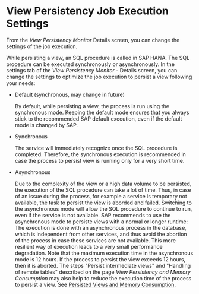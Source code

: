<!-- loiod04f5dd6bbda44448407d54d2a7979be -->

# View Persistency Job Execution Settings

From the *View Persistency Monitor*  Details screen, you can change the settings of the job execution.

While persisting a view, an SQL procedure is called in SAP HANA. The SQL procedure can be executed synchronously or asynchronously. In the settings tab of the *View Persistency Monitor*  - Details screen, you can change the settings to optimize the job execution to persist a view following your needs:

-   Default \(synchronous, may change in future\)

    By default, while persisting a view, the process is run using the synchronous mode. Keeping the default mode ensures that you always stick to the recommended SAP default execution, even if the default mode is changed by SAP.

-   Synchronous

    The service will immediately recognize once the SQL procedure is completed. Therefore, the synchronous execution is recommended in case the process to persist view is running only for a very short time.

-   Asynchronous

    Due to the complexity of the view or a high data volume to be persisted, the execution of the SQL procedure can take a lot of time. Thus, in case of an issue during the process, for example a service is temporary not available, the task to persist the view is aborded and failed. Switching to the asynchronous mode will allow the SQL procedure to continue to run, even if the service is not available. SAP recommends to use the asynchronous mode to persiste views with a normal or longer runtime: The execution is done with an asynchronous process in the database, which is independent from other services, and thus avoid the abortion of the process in case these services are not available. This more resilient way of execution leads to a very small performance degradation. Note that the maximum execution time in the asynchronous mode is 12 hours. If the process to persist the view exceeds 12 hours, then it is aborted. The steps "Persist intermediate views" and "Handling of remote tables" described on the page *View Persistency and Memory Consumption* may also help to reduce the execution time of the process to persist a view. See [Persisted Views and Memory Consumption](persisted-views-and-memory-consumption-e3d0495.md).


